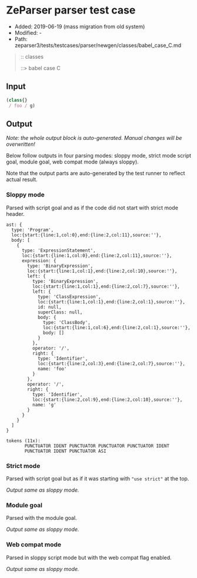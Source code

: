 # ZeParser parser test case

- Added: 2019-06-19 (mass migration from old system)
- Modified: -
- Path: zeparser3/tests/testcases/parser/newgen/classes/babel_case_C.md

> :: classes
>
> ::> babel case C

## Input

`````js
(class{} 
 / foo / g)
`````

## Output

_Note: the whole output block is auto-generated. Manual changes will be overwritten!_

Below follow outputs in four parsing modes: sloppy mode, strict mode script goal, module goal, web compat mode (always sloppy).

Note that the output parts are auto-generated by the test runner to reflect actual result.

### Sloppy mode

Parsed with script goal and as if the code did not start with strict mode header.

`````
ast: {
  type: 'Program',
  loc:{start:{line:1,col:0},end:{line:2,col:11},source:''},
  body: [
    {
      type: 'ExpressionStatement',
      loc:{start:{line:1,col:0},end:{line:2,col:11},source:''},
      expression: {
        type: 'BinaryExpression',
        loc:{start:{line:1,col:1},end:{line:2,col:10},source:''},
        left: {
          type: 'BinaryExpression',
          loc:{start:{line:1,col:1},end:{line:2,col:7},source:''},
          left: {
            type: 'ClassExpression',
            loc:{start:{line:1,col:1},end:{line:2,col:1},source:''},
            id: null,
            superClass: null,
            body: {
              type: 'ClassBody',
              loc:{start:{line:1,col:6},end:{line:2,col:1},source:''},
              body: []
            }
          },
          operator: '/',
          right: {
            type: 'Identifier',
            loc:{start:{line:2,col:3},end:{line:2,col:7},source:''},
            name: 'foo'
          }
        },
        operator: '/',
        right: {
          type: 'Identifier',
          loc:{start:{line:2,col:9},end:{line:2,col:10},source:''},
          name: 'g'
        }
      }
    }
  ]
}

tokens (11x):
       PUNCTUATOR IDENT PUNCTUATOR PUNCTUATOR PUNCTUATOR IDENT
       PUNCTUATOR IDENT PUNCTUATOR ASI
`````

### Strict mode

Parsed with script goal but as if it was starting with `"use strict"` at the top.

_Output same as sloppy mode._

### Module goal

Parsed with the module goal.

_Output same as sloppy mode._

### Web compat mode

Parsed in sloppy script mode but with the web compat flag enabled.

_Output same as sloppy mode._
